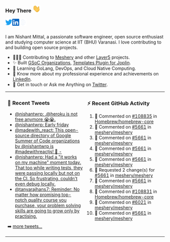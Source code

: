 ### Hey There <img src="./assets/wave.gif" width="25px">
<a href="http://urls.nishantwrp.com/github-to-twitter" target="_blank">
  <img align="left" alt="Nishant's Twitter" width="22px" src="./assets/twitter.svg" />
</a>
<a href="http://urls.nishantwrp.com/github-to-linkedin" target="_blank">
  <img align="left" alt="Nishant's LinkedIn" width="22px" src="./assets/linkedin.svg" />
</a>
<a href="http://urls.nishantwrp.com/github-to-site" target="_blank">
  <img align="left" alt="Nishant's Site" width="22px" src="./assets/globe.svg" />
</a>
<br /><br />

I am Nishant Mittal, a passionate software engineer, open source enthusiast and studying computer science at IIT (BHU) Varanasi. I love contributing to and building open source projects.

- 👨🏽‍💻 Contributing to [Meshery](https://meshery.io/) and other [Layer5](https://layer5.io/) projects.
- ✨ Built [GSoC Organizations](https://www.gsocorganizations.dev/), [Templates Plugin for Joplin](https://github.com/joplin/plugin-templates).
- 🌱 Learning GoLang, DevOps, and Cloud Native Computing.
- 🚀 Know more about my professional experience and achievements on [LinkedIn](http://urls.nishantwrp.com/github-to-linkedin).
- 💬 Get in touch or Ask me Anything on [Twitter](http://urls.nishantwrp.com/github-to-twitter).

<table><tr>
<td valign="top" width="50%">

### 📱 Recent Tweets
<!-- TWITTER:START -->
- [@nishantwrp: .@heroku is not free anymore 😭😭.](https://rss.app/articles/cb4e791f6f6d729c074351566bd3a7c508111d6e1136a1e9c3ec930d979628d4f61eb1492ac7df6df5a06275d8160b9461d66ae7c611781682)
- [@nishantwrp: Early friday](https://rss.app/articles/cb4e791f6f6d729c074351566bd3a7c508111d6e1136a1e9c3ec930d979628d4f61eb1492ac7df6df6a56279da170f9568d769e1c71a7e128b)
- [@madewith_react: This open-source directory of Google Summer of Code organizations by @nishantwrp is #madewithreactjs! 🙌 -](https://rss.app/articles/cb4e791f6f6d729c074351566bd3a7c508111d6e123eb6e4d5eb9312ba9462c6e10bea4f2d899a2db0bd6b78da100b9468d661e6c31b72108d3dc16a87)
- [@nishantwrp: Had a &quot;it works on my machine&quot; moment today. That too while writing tests, they were passing locally but not on the CI. So frustrating, couldn&#39;t even debug locally.](https://rss.app/articles/cb4e791f6f6d729c074351566bd3a7c508111d6e1136a1e9c3ec930d979628d4f61eb1492ac7df6df6a6687dd711099b66d368e1ca107d1c83)
- [@tanyarajhans7: Reminder: No matter how promising top-notch quality course you purchase, your problem solving skills are going to grow only by practising.](https://rss.app/articles/cb4e791f6f6d729c074351566bd3a7c508111d6e0b3ebcf8c3f086108d8769d4b550b648389c9b2beca36f78de11099a62d76ce7c51179128c3cc466)
<!-- TWITTER:END -->
➡️ [more tweets...](http://urls.nishantwrp.com/github-to-twitter)

</td>
<td valign="top" width="50%">

### ⚡ Recent GitHub Activity
<!--RECENT_ACTIVITY:start-->
1. 💬 Commented on [#108835](https://github.com/Homebrew/homebrew-core/pull/108835#issuecomment-1227160250) in [Homebrew/homebrew-core](https://github.com/Homebrew/homebrew-core)
2. 💬 Commented on [#5661](https://github.com/meshery/meshery/pull/5661#discussion_r954865521) in [meshery/meshery](https://github.com/meshery/meshery)
3. 💬 Commented on [#5661](https://github.com/meshery/meshery/pull/5661#discussion_r954404298) in [meshery/meshery](https://github.com/meshery/meshery)
4. 💬 Commented on [#5661](https://github.com/meshery/meshery/pull/5661#discussion_r954405859) in [meshery/meshery](https://github.com/meshery/meshery)
5. 💬 Commented on [#5661](https://github.com/meshery/meshery/pull/5661#discussion_r954403159) in [meshery/meshery](https://github.com/meshery/meshery)
6. 🔴 Requested 2 change(s) for [#5661](https://github.com/meshery/meshery/pull/5661#pullrequestreview-1084647411) in [meshery/meshery](https://github.com/meshery/meshery)
7. 💬 Commented on [#5661](https://github.com/meshery/meshery/pull/5661#discussion_r954402530) in [meshery/meshery](https://github.com/meshery/meshery)
8. 💬 Commented on [#108831](https://github.com/Homebrew/homebrew-core/pull/108831#issuecomment-1226624518) in [Homebrew/homebrew-core](https://github.com/Homebrew/homebrew-core)
9. 💬 Commented on [#6021](https://github.com/meshery/meshery/issues/6021#issuecomment-1226621211) in [meshery/meshery](https://github.com/meshery/meshery)
10. 💬 Commented on [#5661](https://github.com/meshery/meshery/pull/5661#discussion_r953916252) in [meshery/meshery](https://github.com/meshery/meshery)
<!--RECENT_ACTIVITY:end-->

</td>
</tr></table>
